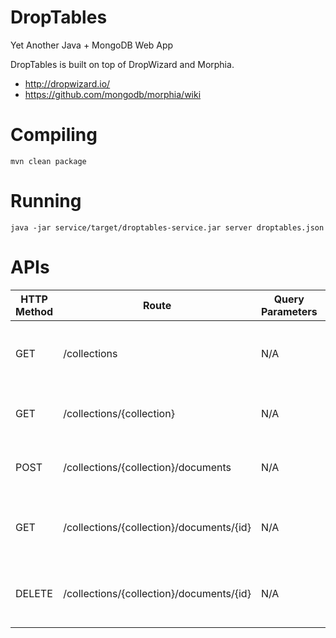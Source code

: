 # DropTables

Yet Another Java + MongoDB Web App

DropTables is built on top of DropWizard and Morphia.
* http://dropwizard.io/
* https://github.com/mongodb/morphia/wiki

# Compiling

`mvn clean package`

# Running

`java -jar service/target/droptables-service.jar server droptables.json`

# APIs

| HTTP Method | Route | Query Parameters | Description |
| ----------- | ----- | ---------------- | ----------- |
| GET | /collections | N/A | Lists collection names in the database. |
| GET | /collections/{collection} | N/A | Lists IDs of documents in the collection. |
| POST | /collections/{collection}/documents | N/A | Upserts a document into the collection. |
| GET | /collections/{collection}/documents/{id} | N/A | Fetches the specified document from the collection. |
| DELETE | /collections/{collection}/documents/{id} | N/A | Deletes the specified document from the collection. |
